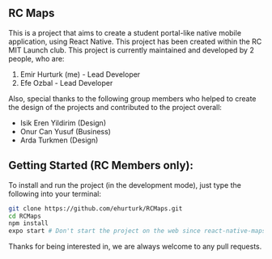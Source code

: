 ## RC Maps

This is a project that aims to create a student portal-like native mobile application, using React Native. This project has been created within the RC MIT Launch club. This project is currently maintained and developed by 2 people, who are:

1) Emir Hurturk (me) - Lead Developer
2) Efe Ozbal - Lead Developer

Also, special thanks to the following group members who helped to create the design of the projects and contributed to the project overall:
- Isik Eren Yildirim (Design)
- Onur Can Yusuf (Business)
- Arda Turkmen (Design)

## Getting Started (RC Members only):
To install and run the project (in the development mode), just type the following into your terminal:
```bash
git clone https://github.com/ehurturk/RCMaps.git
cd RCMaps
npm install
expo start # Don't start the project on the web since react-native-maps doesn't work on web.
```

Thanks for being interested in, we are always welcome to any pull requests.

